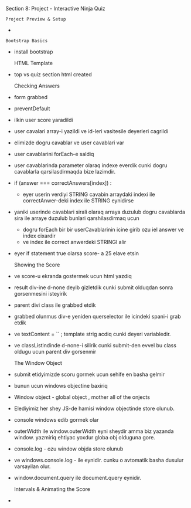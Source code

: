 Section 8: Project - Interactive
Ninja Quiz
    
    Project Preview & Setup

* 

    
    Bootstrap Basics
 
* install bootstrap


    HTML Template

* top vs quiz section html created


    Checking Answers

* form grabbed
* preventDefault
* ilkin user score yaradildi
* user cavalari array-i yazildi ve id-leri vasitesile deyerleri cagrildi
* elimizde dogru cavablar ve user cavablari var

* user cavablarini forEach-e saldiq 
* user cavablarinda parameter olaraq indexe everdik cunki 
    dogru cavablarla qarsilasdirmaqda bize lazimdir.

*  if (answer === correctAnswers[index]) :
    * eyer userin verdiyi STRING cavabin arraydaki indexi ile
        correctAnwer-deki index ile STRING eynidirse
* yaniki userinde cavablari sirali olaraq arraya duzulub
  dogru cavablarda sira ile arraye duzulub 
  bunlari qarshilasdirmaq ucun 
    
    * dogru forEach bir bir userCavablarinin icine girib
    ozu iel answer ve index cixardir
    * ve index ile correct anwerdeki STRINGI alir  
  

* eyer if statement true olarsa score- a 25 elave etsin


    Showing the Score

* ve score-u ekranda gostermek ucun html yazdiq
* result div-ine d-none deyib gizletdik cunki submit olduqdan sonra gorsenmesini isteyirik


* parent divi class ile grabbed etdik
* grabbed olunmus div-e yeniden querselector
  ile icindeki spani-i grab etdik
* ve textContent = `` ; template strig acdiq
  cunki deyeri variabledir.

* ve classListindinde d-none-i silirik cunki submit-den
  evvel bu class oldugu ucun parent div gorsenmir



    The Window Object

* submit etidyimizde scoru gormek ucun sehife en basha gelmir
* bunun ucun windows objectine baxiriq
* Window object - global object , mother all of the onjects
* Elediyimiz her shey JS-de hamisi window objectinde store olunub.
* console windows edib gormek olar
* outerWidth ile window.outerWidth eyni sheydir amma 
biz yazanda window. yazmiriq ehtiyac yoxdur globa obj olduguna gore.
* console.log - ozu window objda store olunub
* ve windows.console.log - ile eynidir. cunku o avtomatik basha dusulur varsayilan olur.
* window.document.query ile document.query eynidir.


    Intervals & Animating the Score


*
